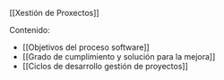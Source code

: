 [[Xestión de Proxectos]]

Contenido:
+ [[Objetivos del proceso software]]
+ [[Grado de cumplimiento y solución para la mejora]]
+ [[Ciclos de desarrollo gestión de proyectos]]